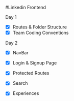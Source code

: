 #Linkedin Frontend

Day 1 

- [x] Routes & Folder Structure 
- [x] Team Coding Conventions

Day 2

- [X] NavBar
- [X] Login & Signup  Page
- [X] Protected Routes
- [X] Search
- [X] Experiences



